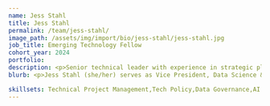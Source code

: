 ```yaml
---
name: Jess Stahl
title: Jess Stahl
permalink: /team/jess-stahl/
image_path: /assets/img/import/bio/jess-stahl/jess-stahl.jpg
job_title: Emerging Technology Fellow
cohort_year: 2024
portfolio:
description: <p>Senior technical leader with experience in strategic planning, policy & governance. Domain expertise in health & behavioral economics and accreditation. Focused on maximizing the benefits of technology for public good while minimizing the potential risks. Experience working with startups, big tech companies, academia, non-profit sector, boards/advisory groups, and international organizations.</p>
blurb: <p>Jess Stahl (she/her) serves as Vice President, Data Science & Analytics for the Northwest Commission on Colleges and Universities, directing data and AI policy & governance. She is the AI in Higher Education Advisory Board Chair and leads national initiatives on AI governance and data privacy, often collaborating with non-profit, industry, philanthropic, and academic organizations. She leads the IAAA certification working group to develop global industry standards for AI (algorithmic) auditing. She is a Doctor of Behavioral Health and holds a M.Sc. in Health Economics, Policy, and Management from the London School of Economics and Political Science (LSE). Previously, she served as Assistant Dean for Strategic Initiatives and Quality Advancement at the University of Arizona, Health Sciences and was a faculty member and guest lecturer. She also held multiple roles with a non-profit organization building AI governance infrastructure using privacy enhancing technologies (PETs) to facilitate access to AI systems and data for audit/research. She is a member of the UN PET Lab/Task Team, which focus on facilitating research, collaboration, and exploration of PETs implementation by national statistics offices. Through America's DataHub Consortium (NSF/NCSES), she collaborates with leading PETs providers to explore the potential for PETs methodologies to expand access to national statistical data for research. As an Emerging Technology Fellow, she looks forward to contributing to national data & AI innovation, governance and relevant infrastructure initiatives (e.g., EHealth, National Secure Data Service, National AI Research Resource) and efficient governance structures to ensure those systems are well-aligned with federal regulations and best practices.</p>

skillsets: Technical Project Management,Tech Policy,Data Governance,AI Governance,Auditing,Data Science,Machine Learning,Privacy-Enhancing Technologies
---
```

